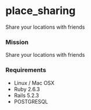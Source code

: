 # place_sharing
Share your locations with friends


### Mission

Share your locations with friends



### Requirements

* Linux / Mac OSX
* Ruby 2.6.3
* Rails 5.2.3
* POSTGRESQL
 
